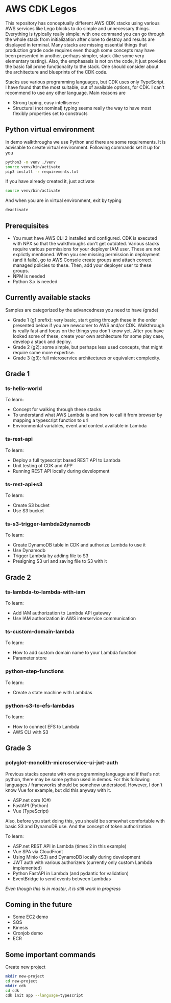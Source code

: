 # AWS CDK Legos

This repository has conceptually different AWS CDK stacks using various AWS services like Lego blocks to do simple and unnecessary things. Everything is typically really simple: with one command you can go through the whole stack from initialization after clone to destroy and results are displayed in terminal. Many stacks are missing essential things that production grade code requires even though some concepts may have been presented in another, perhaps simpler, stack (like some very elementary testing). Also, the emphasasis is not on the code, it just provides the basic fail prone functionality to the stack. One should consider about the architecture and blueprints of the CDK code.

Stacks use various programming languages, but CDK uses only TypeScript. I have found that the most suitable, out of available options, for CDK. I can't recommend to use any other language. Main reasons are

- Strong typing, easy intellisense
- Structural (not nominal) typing seems really the way to have most flexibly properties set to constructs

## Python virtual environment

In demo walkthroughs we use Python and there are some requirements. It is advisable to create virtual environment. Following commands set it up for you

```bash
python3 -m venv ./venv
source venv/bin/activate
pip3 install -r requirements.txt
```

If you have already created it, just activate

```bash
source venv/bin/activate
```

And when you are in virtual environment, exit by typing

```bash
deactivate
```

## Prerequisites

- You must have AWS CLI 2 installed and configured. CDK is executed with NPX so that the walkthroughs don't get outdated. Various stacks require various permissions for your deployer IAM user. These are not explictly mentioned. When you see missing permission in deployment (and it fails), go to AWS Console create groups and attach correct managed policies to these. Then, add your deployer user to these groups.
- NPM is needed
- Python 3.x is needed

## Currently available stacks

Samples are categorized by the advancedness you need to have (grade)

- Grade 1 (g1 prefix): very basic, start going through these in the order presented below if you are newcomer to AWS and/or CDK. Walkthrough is really fast and focus on the things you don't know yet. After you have looked some of these, create your own architecture for some play case, develop a stack and deploy.
- Grade 2 (g2): some simple, but perhaps less used concepts, that might require some more expertise.
- Grade 3 (g3): full microservice architectures or equivalent complexity.

## Grade 1

### ts-hello-world

To learn:

- Concept for walking through these stacks
- To understand what AWS Lambda is and how to call it from browser by mapping a typescript function to url
- Environmental variables, event and context available in Lambda

### ts-rest-api

To learn:

- Deploy a full typescript based REST API to Lambda
- Unit testing of CDK and APP
- Running REST API locally during development

### ts-rest-api+s3

To learn:

- Create S3 bucket
- Use S3 bucket

### ts-s3-trigger-lambda2dynamodb

To learn:

- Create DynamoDB table in CDK and authorize Lambda to use it
- Use Dynamodb
- Trigger Lambda by adding file to S3
- Presigning S3 url and saving file to S3 with it

## Grade 2

### ts-lambda-to-lambda-with-iam

To learn:

- Add IAM authorization to Lambda API gateway
- Use IAM authorization in AWS interservice communication

### ts-custom-domain-lambda

To learn:

- How to add custom domain name to your Lambda function
- Parameter store

### python-step-functions

To learn:

- Create a state machine with Lambdas

### python-s3-to-efs-lambdas

To learn:

- How to connect EFS to Lambda
- AWS CLI with S3

## Grade 3

### polyglot-monolith-microservice-ui-jwt-auth

Previous stacks operate with one programming language and if that's not python, there may be some python used in demos. For this following languages / frameworks should be somehow understood. However, I don't know Vue for example, but did this anyway with it.

- ASP.net core (C#)
- FastAPI (Python)
- Vue (TypeScript)

Also, before you start doing this, you should be somewhat comfortable with basic S3 and DynamoDB use. And the concept of token authorization.

To learn:

- ASP.net REST API in Lambda (times 2 in this example)
- Vue SPA via CloudFront
- Using Minio (S3) and DynamoDB locally during development
- JWT auth with various authorizers (currently only custom Lambda implemented)
- Python FastAPI in Lambda (and pydantic for validation)
- EventBridge to send events between Lambdas

_Even though this is in master, it is still work in progress_

## Coming in the future

- Some EC2 demo
- SQS
- Kinesis
- Cronjob demo
- ECR

## Some important commands

Create new project

```bash
mkdir new-project
cd new-project
mkdir cdk
cd cdk
cdk init app --language=typescript
```

